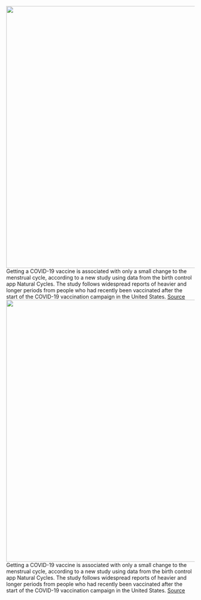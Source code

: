 <img src='https://cdn.vox-cdn.com/thumbor/osgfuX56O7DkxxMTL6UgzpfaJdU=/0x0:3613x3957/1200x800/filters:focal(1481x2444:2059x3022)/cdn.vox-cdn.com/uploads/chorus_image/image/70356794/1229921387.0.jpg' width='700px' /><br/>
Getting a COVID-19 vaccine is associated with only a small change to the menstrual cycle, according to a new study using data from the birth control app Natural Cycles. The study follows widespread reports of heavier and longer periods from people who had recently been vaccinated after the start of the COVID-19 vaccination campaign in the United States.
<a href='https://www.theverge.com/2022/1/6/22869300/covid-vaccine-menstrual-changes-natural-cycles'> Source <a/><img src='https://cdn.vox-cdn.com/thumbor/osgfuX56O7DkxxMTL6UgzpfaJdU=/0x0:3613x3957/1200x800/filters:focal(1481x2444:2059x3022)/cdn.vox-cdn.com/uploads/chorus_image/image/70356794/1229921387.0.jpg' width='700px' /><br/>
Getting a COVID-19 vaccine is associated with only a small change to the menstrual cycle, according to a new study using data from the birth control app Natural Cycles. The study follows widespread reports of heavier and longer periods from people who had recently been vaccinated after the start of the COVID-19 vaccination campaign in the United States.
<a href='https://www.theverge.com/2022/1/6/22869300/covid-vaccine-menstrual-changes-natural-cycles'> Source <a/>